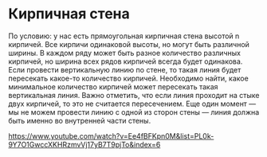 # Кирпичная стена

По условию: у нас есть прямоугольная кирпичная стена высотой n кирпичей. Все кирпичи одинаковой высоты, но могут быть различной ширины. В каждом ряду может быть разное количество различных кирпичей, но ширина всех рядов кирпичей всегда будет одинакова. 
Если провести вертикальную линию по стене, то такая линия будет пересекать какое-то количество кирпичей. Необходимо найти, какое минимальное количество кирпичей может пересекать такая вертикальная линия. Важно отметить, что если линия проходит на стыке двух кирпичей, то это не считается пересечением. Еще один момент — мы не можем провести линию с одной из сторон стены — линия должна быть именно во внутренней части стены.

https://www.youtube.com/watch?v=Ee4fBFKpn0M&list=PL0k-9Y7O1GwccXKHRzmvVj17yB7T9pjTo&index=6